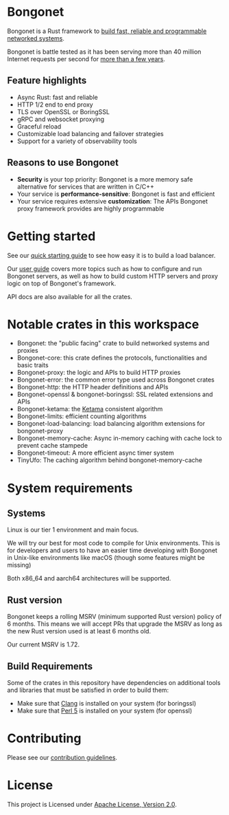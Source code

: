 # Bongonet

Bongonet is a Rust framework to [build fast, reliable and programmable networked systems](https://blog.khulnasoft.com/bongonet-open-source).

Bongonet is battle tested as it has been serving more than 40 million Internet requests per second for [more than a few years](https://blog.khulnasoft.com/how-we-built-bongonet-the-proxy-that-connects-khulnasoft-to-the-internet).

## Feature highlights
* Async Rust: fast and reliable
* HTTP 1/2 end to end proxy
* TLS over OpenSSL or BoringSSL
* gRPC and websocket proxying
* Graceful reload
* Customizable load balancing and failover strategies
* Support for a variety of observability tools

## Reasons to use Bongonet
* **Security** is your top priority: Bongonet is a more memory safe alternative for services that are written in C/C++
* Your service is **performance-sensitive**: Bongonet is fast and efficient
* Your service requires extensive **customization**: The APIs Bongonet proxy framework provides are highly programmable

# Getting started

See our [quick starting guide](./docs/quick_start.md) to see how easy it is to build a load balancer.

Our [user guide](./docs/user_guide/index.md) covers more topics such as how to configure and run Bongonet servers, as well as how to build custom HTTP servers and proxy logic on top of Bongonet's framework.

API docs are also available for all the crates.

# Notable crates in this workspace
* Bongonet: the "public facing" crate to build networked systems and proxies
* Bongonet-core: this crate defines the protocols, functionalities and basic traits
* Bongonet-proxy: the logic and APIs to build HTTP proxies
* Bongonet-error: the common error type used across Bongonet crates
* Bongonet-http: the HTTP header definitions and APIs
* Bongonet-openssl & bongonet-boringssl: SSL related extensions and APIs
* Bongonet-ketama: the [Ketama](https://github.com/RJ/ketama) consistent algorithm
* Bongonet-limits: efficient counting algorithms
* Bongonet-load-balancing: load balancing algorithm extensions for bongonet-proxy
* Bongonet-memory-cache: Async in-memory caching with cache lock to prevent cache stampede
* Bongonet-timeout: A more efficient async timer system
* TinyUfo: The caching algorithm behind bongonet-memory-cache

# System requirements

## Systems
Linux is our tier 1 environment and main focus.

We will try our best for most code to compile for Unix environments. This is for developers and users to have an easier time developing with Bongonet in Unix-like environments like macOS (though some features might be missing)

Both x86_64 and aarch64 architectures will be supported.

## Rust version

Bongonet keeps a rolling MSRV (minimum supported Rust version) policy of 6 months. This means we will accept PRs that upgrade the MSRV as long as the new Rust version used is at least 6 months old.

Our current MSRV is 1.72.

## Build Requirements

Some of the crates in this repository have dependencies on additional tools and
libraries that must be satisfied in order to build them:

* Make sure that [Clang] is installed on your system (for boringssl)
* Make sure that [Perl 5] is installed on your system (for openssl)

[Clang]:https://clang.llvm.org/
[Perl 5]:https://www.perl.org/

# Contributing
Please see our [contribution guidelines](./.github/CONTRIBUTING.md).

# License
This project is Licensed under [Apache License, Version 2.0](./LICENSE).
